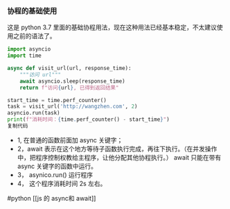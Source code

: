
### 协程的基础使用

这是 python 3.7 里面的基础协程用法，现在这种用法已经基本稳定，不太建议使用之前的语法了。

```python
import asyncio
import time

async def visit_url(url, response_time):
    """访问 url"""
    await asyncio.sleep(response_time)
    return f"访问{url}, 已得到返回结果"

start_time = time.perf_counter()
task = visit_url('http://wangzhen.com', 2)
asyncio.run(task)
print(f"消耗时间：{time.perf_counter() - start_time}")
复制代码
```

-   1, 在普通的函数前面加 async 关键字；
-   2，await 表示在这个地方等待子函数执行完成，再往下执行。（在并发操作中，把程序控制权教给主程序，让他分配其他协程执行。） await 只能在带有 async 关键字的函数中运行。
-   3， asynico.run() 运行程序
-   4， 这个程序消耗时间 2s 左右。

  

#python 
[[js 的 async和 await]]